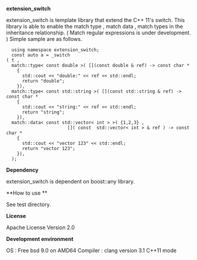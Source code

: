 **extension_switch**


extension_switch is template library that extend the C++ 11's switch.
This library is able to enable the match type , match data , match types in the inheritance relationship.
( Match regular expressions is under development. )
Simple sample are as follows.

      using namespace extension_switch;
      const auto a = _switch
	( t , 
	  match::type< const double >( [](const double & ref) -> const char *
	    { 
	      std::cout << "double:" << ref << std::endl;
	      return "double";
	    }),
	  match::type< const std::string >( [](const std::string & ref) -> const char * 
	    { 
	      std::cout << "string:" << ref << std::endl;
	      return "string";
	    }),
	  match::data< const std::vector< int > >( {1,2,3} ,
						   []( const  std::vector< int > & ref ) -> const char *
	    { 
	      std::cout << "vector 123" << std::endl;
	      return "vector 123";
	    }),
	  );

**Dependency**

extension_switch is dependent on boost::any library.

**How to use **

See test directory.

**License**

Apache License Version 2.0

**Development environment**

OS  : Free bsd 9.0 on AMD64
Compiler : clang version 3.1 C++11 mode

